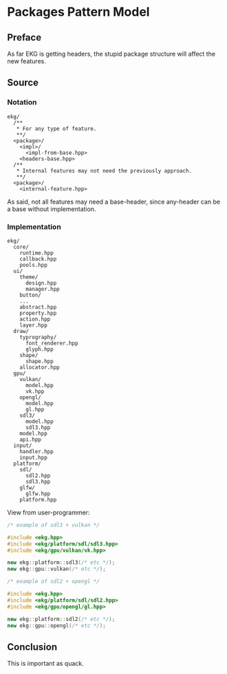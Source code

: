 # Packages Pattern Model

## Preface

As far EKG is getting headers, the stupid package structure will affect the new features.

## Source

### Notation

```
ekg/
  /**
   * For any type of feature.
   **/
  <package>/
    <impl>/
      <impl-from-base.hpp>
    <headers-base.hpp>
  /**
   * Internal features may not need the previously approach.
   **/
  <package>/
    <internal-feature.hpp>
```

As said, not all features may need a base-header, since any-header can be a base without implementation.

### Implementation

```
ekg/
  core/
    runtime.hpp
    callback.hpp
    pools.hpp
  ui/
    theme/
      design.hpp
      manager.hpp
    button/
    ...
    abstract.hpp
    property.hpp
    action.hpp
    layer.hpp
  draw/
    typrography/
      font_renderer.hpp
      glyph.hpp
    shape/
      shape.hpp
    allocator.hpp
  gpu/
    vulkan/
      model.hpp
      vk.hpp
    opengl/
      model.hpp
      gl.hpp
    sdl3/
      model.hpp
      sdl3.hpp
    model.hpp
    api.hpp
  input/
    handler.hpp
    input.hpp
  platform/
    sdl/
      sdl2.hpp
      sdl3.hpp
    glfw/
      glfw.hpp
    platform.hpp
```

View from user-programmer:

```cpp
/* example of sdl3 + vulkan */

#include <ekg.hpp>
#include <ekg/platform/sdl/sdl3.hpp>
#include <ekg/gpu/vulkan/vk.hpp>

new ekg::platform::sdl3(/* etc */);
new ekg::gpu::vulkan(/* etc */);

/* example of sdl2 + opengl */

#include <ekg.hpp>
#include <ekg/platform/sdl/sdl2.hpp>
#include <ekg/gpu/opengl/gl.hpp>

new ekg::platform::sdl2(/* etc */);
new ekg::gpu::opengl(/* etc */);
```

## Conclusion

This is important as quack.
